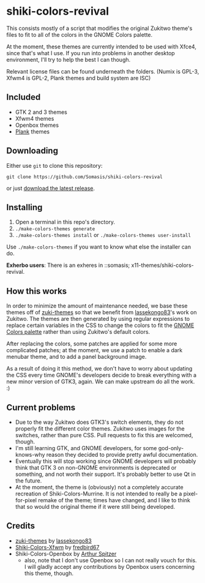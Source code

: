 # shiki-colors-revival
This consists mostly of a script that modifies the original Zukitwo theme's
files to fit to all of the colors in the GNOME Colors palette.

At the moment, these themes are currently intended to be used with Xfce4, since
that's what I use. If you run into problems in another desktop environment,
I'll try to help the best I can though.

Relevant license files can be found underneath the folders. (Numix is GPL-3,
Xfwm4 is GPL-2, Plank themes and build system are ISC)

## Included
- GTK 2 and 3 themes
- Xfwm4 themes
- Openbox themes
- [Plank](https://launchpad.net/plank) themes

## Downloading
Either use `git` to clone this repository:
    
    git clone https://github.com/Somasis/shiki-colors-revival

or just [download the latest release](releases).

## Installing
1. Open a terminal in this repo's directory.
2. `./make-colors-themes generate`
3. `./make-colors-themes install` or `./make-colors-themes user-install`

Use `./make-colors-themes` if you want to know what else the installer can do.

**Exherbo users**:
    There is an exheres in ::somasis; x11-themes/shiki-colors-revival.

## How this works
In order to minimize the amount of maintenance needed, we base these themes off
of [zuki-themes] so that we benefit from [lassekongo83]'s work on Zukitwo.
The themes are then generated by using regular expressions to replace certain
variables in the CSS to change the colors to fit the [GNOME Colors palette]
rather than using Zukitwo's default colors.

After replacing the colors, some patches are applied for some more complicated
patches; at the moment, we use a patch to enable a dark menubar theme, and to
add a panel background image.

As a result of doing it this method, we don't have to worry about updating the
CSS every time GNOME's developers decide to break everything with a new minor
version of GTK3, again. We can make upstream do all the work. :)

## Current problems
- Due to the way Zukitwo does GTK3's switch elements, they do not properly fit
  the different color themes. Zukitwo uses images for the switches, rather than
  pure CSS. Pull requests to fix this are welcomed, though.
- I'm still learning GTK, and GNOME developers, for some god-only-knows-why
  reason they decided to provide pretty awful documentation.
- Eventually this will stop working since GNOME developers will probably think
  that GTK 3 on non-GNOME environments is deprecated or something, and not worth
  their support. It's probably better to use Qt in the future.
- At the moment, the theme is (obviously) not a completely accurate recreation
  of Shiki-Colors-Murrine. It is not intended to really be a pixel-for-pixel
  remake of the theme; times have changed, and I like to think that so would
  the original theme if it were still being developed.

## Credits
- [zuki-themes] by [lassekongo83]
- [Shiki-Colors-Xfwm] by [fredbird67]
- Shiki-Colors-Openbox by [Arthur Spitzer]
    - also, note that I don't use Openbox so I can not really vouch for this. I
      will gladly accept any contributions by Openbox users concerning this
      theme, though.

[zuki-themes]: https://github.com/lassekongo83/zuki-themes
[Shiki-Colors-Xfwm]: http://xfce-look.org/content/show.php/Zukitwo-Colors+Xfwm+Themes?content=148624
[lassekongo83]: http://lassekongo83.deviantart.com/
[fredbird67]: http://xfce-look.org/usermanager/search.php?username=fredbird67
[Arthur Spitzer]: https://code.google.com/p/gnome-colors/issues/detail?id=75#c21
[GNOME Colors palette]: https://github.com/Somasis/gnome-colors-revival/blob/master/Palette.png
[releases]: https://github.com/Somasis/shiki-colors-revival/releases